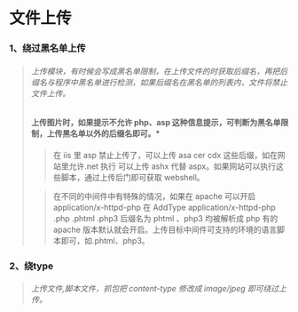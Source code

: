# 文件上传

### 1、绕过黑名单上传

> ###### 上传模块，有时候会写成黑名单限制，在上传文件的时获取后缀名，再把后缀名与程序中黑名单进行检测，如果后缀名在黑名单的列表内，文件将禁止文件上传。
>
> #### 上传图片时，如果提示不允许 php、asp 这种信息提示，可判断为黑名单限制，上传黑名单以外的后缀名即可。*
>
> > 在 iis 里 asp 禁止上传了，可以上传 asa cer cdx 这些后缀，如在网站里允许.net 执行 可以上传 ashx 代替 aspx。如果网站可以执行这些脚本，通过上传后门即可获取 webshell。
>
> > 在不同的中间件中有特殊的情况，如果在 apache 可以开启 application/x-httpd-php 在 AddType application/x-httpd-php .php .phtml .php3 后缀名为 phtml 、php3 均被解析成 php 有的 apache 版本默认就会开启。上传目标中间件可支持的环境的语言脚本即可，如.phtml、php3。

### 2、绕type

> ###### 上传文件,脚本文件，抓包把 content-type 修改成 image/jpeg 即可绕过上传。

